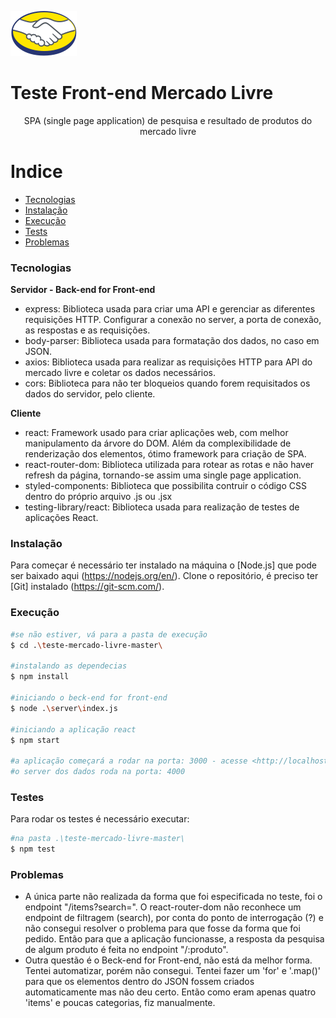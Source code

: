 ![](/src/Assets/Logo_ML@2x.png.png.png)
# Teste Front-end Mercado Livre
<p align="center">SPA (single page application) de pesquisa e resultado de produtos do mercado livre</p>

Indice
=================
<!--ts-->
   * [Tecnologias](#tecnologias)
   * [Instalação](#instalação)
   * [Execução](#execução)
   * [Tests](#testes) 
   * [Problemas](#problemas) 
<!--te-->

### Tecnologias
**Servidor - Back-end for Front-end**
- express: 
    Biblioteca usada para criar uma API e gerenciar as diferentes 
    requisições HTTP. Configurar a conexão no server, 
    a porta de conexão, as respostas e as requisições.
- body-parser: 
    Biblioteca usada para formatação dos dados, no caso em JSON.
- axios: 
    Biblioteca usada para realizar as requisições HTTP para API do 
    mercado livre e coletar os dados necessários.
- cors:
    Biblioteca para não ter bloqueios quando forem requisitados os dados
    do servidor, pelo cliente.

**Cliente**
- react: 
    Framework usado para criar aplicações web, com melhor manipulamento da árvore 
    do DOM. Além da complexibilidade de renderização dos elementos, ótimo framework 
    para criação de SPA. 
- react-router-dom:
    Biblioteca utilizada para rotear as rotas e não haver refresh da página, tornando-se 
    assim uma single page application.
- styled-components:
    Biblioteca que possibilita contruir o código CSS dentro do próprio arquivo .js ou .jsx
- testing-library/react:
    Biblioteca usada para realização de testes de aplicações React.

### Instalação 
Para começar é necessário ter instalado na máquina o [Node.js] que pode ser baixado aqui (https://nodejs.org/en/).
Clone o repositório, é preciso ter [Git] instalado (https://git-scm.com/).

### Execução
```bash
#se não estiver, vá para a pasta de execução
$ cd .\teste-mercado-livre-master\

#instalando as dependecias
$ npm install

#iniciando o beck-end for front-end
$ node .\server\index.js

#iniciando a aplicação react
$ npm start

#a aplicação começará a rodar na porta: 3000 - acesse <http://localhost:3000>
#o server dos dados roda na porta: 4000 
```

### Testes
Para rodar os testes é necessário executar:

```bash
#na pasta .\teste-mercado-livre-master\
$ npm test 
```

### Problemas
- A única parte não realizada da forma que foi especificada no teste, foi o endpoint "/items?search=".
O react-router-dom não reconhece um endpoint de filtragem (search), por conta do ponto de interrogação (?) e 
não consegui resolver o problema para que fosse da forma que foi pedido.
Então para que a aplicação funcionasse, a resposta da pesquisa de algum produto é feita no endpoint "/:produto".
- Outra questão é o Beck-end for Front-end, não está da melhor forma. Tentei automatizar, porém não consegui. Tentei fazer
um 'for' e '.map()' para que os elementos dentro do JSON fossem criados automaticamente mas não deu certo. Então
como eram apenas quatro 'items' e poucas categorias, fiz manualmente. 
